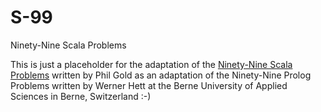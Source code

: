 S-99
====

Ninety-Nine Scala Problems

This is just a placeholder for the adaptation of the [Ninety-Nine Scala Problems](http://aperiodic.net/phil/scala/s-99/) written by Phil Gold as an adaptation of the Ninety-Nine Prolog Problems written by Werner Hett at the Berne University of Applied Sciences in Berne, Switzerland :-)